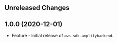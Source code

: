 Unreleased Changes
------------------

1.0.0 (2020-12-01)
------------------

* Feature - Initial release of `aws-sdk-amplifybackend`.

